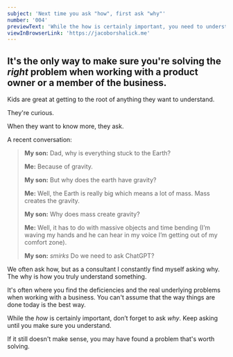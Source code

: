 ```yaml
---
subject: 'Next time you ask "how", first ask "why"'
number: '004'
previewText: 'While the how is certainly important, you need to understand the business problem you are trying to solve.'
viewInBrowserLink: 'https://jacoborshalick.me'
---
```


## It's the only way to make sure you're solving the *right* problem when working with a product owner or a member of the business.

Kids are great at getting to the root of anything they want to understand.

They're curious.

When they want to know more, they ask.

A recent conversation:

> __My son:__  Dad, why is everything stuck to the Earth?
> 
> __Me:__  Because of gravity.
> 
> __My son:__  But why does the earth have gravity?
>
> __Me:__  Well, the Earth is really big which means a lot of mass.  Mass creates the gravity.
> 
> __My son:__  Why does mass create gravity?
>
> __Me:__  Well, it has to do with massive objects and time bending (I’m waving my hands and he can hear in my voice I’m getting out of my comfort zone).
>
> __My son:__  *smirks* Do we need to ask ChatGPT?

We often ask how, but as a consultant I constantly find myself asking why.  The why is how you truly understand something.

It's often where you find the deficiencies and the real underlying problems when working with a business.  You can't assume that the way things are done today is the best way.

While the *how* is certainly important, don’t forget to ask *why*.  Keep asking until you make sure you understand.

If it still doesn't make sense, you may have found a problem that's worth solving.